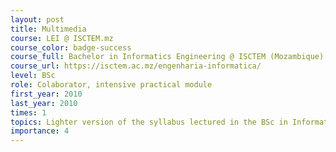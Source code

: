 ```yaml
---
layout: post
title: Multimedia
course: LEI @ ISCTEM.mz
course_color: badge-success
course_full: Bachelor in Informatics Engineering @ ISCTEM (Mozambique) 
course_url: https://isctem.ac.mz/engenharia-informatica/
level: BSc
role: Colaborator, intensive practical module
first_year: 2010
last_year: 2010
times: 1
topics: Lighter version of the syllabus lectured in the BSc in Informatics Engineering from the University of Coimbra. I lectured Flash and ActionScript.
importance: 4
---
```


